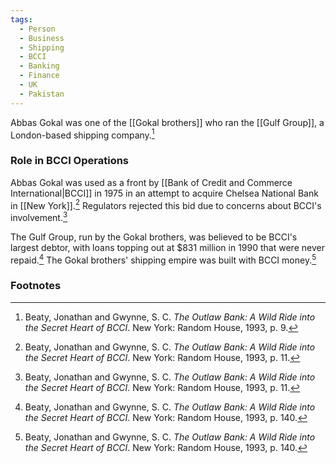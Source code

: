 ```yaml
---
tags:
  - Person
  - Business
  - Shipping
  - BCCI
  - Banking
  - Finance
  - UK
  - Pakistan
---
```

Abbas Gokal was one of the [[Gokal brothers]] who ran the [[Gulf Group]], a London-based shipping company.[^1]

### Role in BCCI Operations

Abbas Gokal was used as a front by [[Bank of Credit and Commerce International|BCCI]] in 1975 in an attempt to acquire Chelsea National Bank in [[New York]].[^2] Regulators rejected this bid due to concerns about BCCI's involvement.[^2]

The Gulf Group, run by the Gokal brothers, was believed to be BCCI's largest debtor, with loans topping out at $831 million in 1990 that were never repaid.[^3] The Gokal brothers' shipping empire was built with BCCI money.[^3]

### Footnotes

[^1]: Beaty, Jonathan and Gwynne, S. C. *The Outlaw Bank: A Wild Ride into the Secret Heart of BCCI*. New York: Random House, 1993, p. 9.
[^2]: Beaty, Jonathan and Gwynne, S. C. *The Outlaw Bank: A Wild Ride into the Secret Heart of BCCI*. New York: Random House, 1993, p. 11.
[^3]: Beaty, Jonathan and Gwynne, S. C. *The Outlaw Bank: A Wild Ride into the Secret Heart of BCCI*. New York: Random House, 1993, p. 140.
